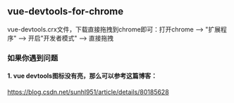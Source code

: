 ## vue-devtools-for-chrome
vue-devtools.crx文件，下载直接拖拽到chrome即可：打开chrome --> "扩展程序" --> 开启"开发者模式" --> 直接拖拽

### 如果你遇到问题
#### 1. vue devtools图标没有亮，那么可以参考这篇博客：
https://blog.csdn.net/sunhl951/article/details/80185628
